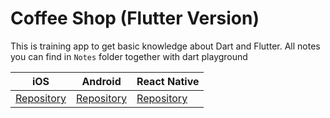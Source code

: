 # Coffee Shop (Flutter Version)

This is training app to get basic knowledge about Dart and Flutter. All notes you can find in `Notes` folder together with dart playground

| iOS                                                                          | Android                                                                          | React Native                                                                            | 
| ----------------------------------------------------------------------------------- | --------------------------------------------------------------------------------- | ---------------------------------------------------------------------------------- |
| [Repository](https://github.com/witoldmetel/Coffee-Shop-iOS) | [Repository](https://github.com/witoldmetel/Coffee-Shop-Android) | [Repository](https://img.shields.io/badge/Coverage-0%25-red.svg 'Make me better!') | 
